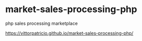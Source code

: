 # market-sales-processing-php
php sales processing marketplace

https://vittorpatricio.github.io/market-sales-processing-php/
